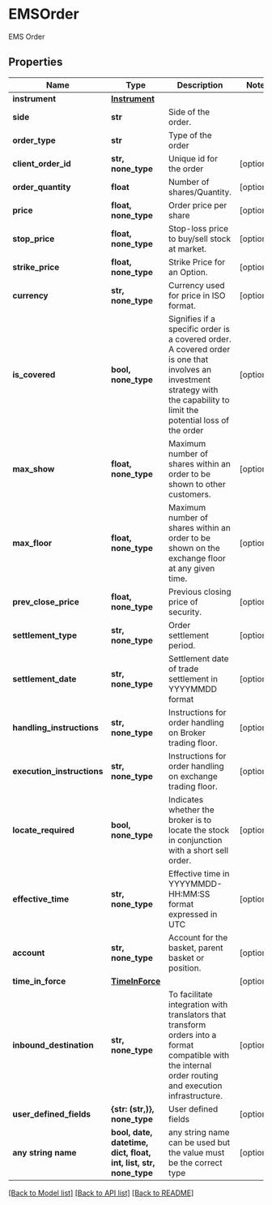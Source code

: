 # EMSOrder

EMS Order

## Properties
Name | Type | Description | Notes
------------ | ------------- | ------------- | -------------
**instrument** | [**Instrument**](Instrument.md) |  | 
**side** | **str** | Side of the order. | 
**order_type** | **str** | Type of the order | 
**client_order_id** | **str, none_type** | Unique id for the order | [optional] 
**order_quantity** | **float** | Number of shares/Quantity. | [optional] 
**price** | **float, none_type** | Order price per share | [optional] 
**stop_price** | **float, none_type** | Stop-loss price to buy/sell stock at market. | [optional] 
**strike_price** | **float, none_type** | Strike Price for an Option. | [optional] 
**currency** | **str, none_type** | Currency used for price in ISO format. | [optional] 
**is_covered** | **bool, none_type** | Signifies if a specific order is a covered order. A covered order is one that involves an investment strategy with the capability to limit the potential loss of the order | [optional] 
**max_show** | **float, none_type** | Maximum number of shares within an order to be shown to other customers. | [optional] 
**max_floor** | **float, none_type** | Maximum number of shares within an order to be shown on the exchange floor at any given time. | [optional] 
**prev_close_price** | **float, none_type** | Previous closing price of security. | [optional] 
**settlement_type** | **str, none_type** | Order settlement period. | [optional] 
**settlement_date** | **str, none_type** | Settlement date of trade settlement in YYYYMMDD format | [optional] 
**handling_instructions** | **str, none_type** | Instructions for order handling on Broker trading floor. | [optional] 
**execution_instructions** | **str, none_type** | Instructions for order handling on exchange trading floor. | [optional] 
**locate_required** | **bool, none_type** | Indicates whether the broker is to locate the stock in conjunction with a short sell order. | [optional] 
**effective_time** | **str, none_type** | Effective time in YYYYMMDD-HH:MM:SS format expressed in UTC | [optional] 
**account** | **str, none_type** | Account for the basket, parent basket or position. | [optional] 
**time_in_force** | [**TimeInForce**](TimeInForce.md) |  | [optional] 
**inbound_destination** | **str, none_type** | To facilitate integration with translators that transform orders into a format compatible with the internal order routing and execution infrastructure. | [optional] 
**user_defined_fields** | **{str: (str,)}, none_type** | User defined fields | [optional] 
**any string name** | **bool, date, datetime, dict, float, int, list, str, none_type** | any string name can be used but the value must be the correct type | [optional]

[[Back to Model list]](../README.md#documentation-for-models) [[Back to API list]](../README.md#documentation-for-api-endpoints) [[Back to README]](../README.md)


